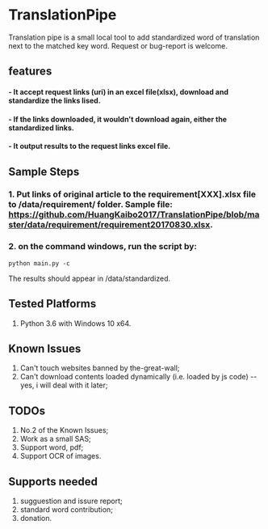 # TranslationPipe
Translation pipe is a small local tool to add standardized word of translation next to the matched key word. Request or bug-report is welcome.

## features
#### - It accept request links (uri) in an excel file(xlsx), download and standardize the links lised.
#### - If the links downloaded, it wouldn't download again, either the standardized links.
#### - It output results to the request links excel file.



## Sample Steps
### 1. Put links of original article to the requirement[XXX].xlsx file to <project root>/data/requirement/ folder. Sample file: https://github.com/HuangKaibo2017/TranslationPipe/blob/master/data/requirement/requirement20170830.xlsx.
### 2. on the command windows, run the script by:
```
python main.py -c
```
The results should appear in <project root>/data/standardized.

## Tested Platforms
1. Python 3.6 with Windows 10 x64.

## Known Issues
1. Can't touch websites banned by the-great-wall;
2. Can't download contents loaded dynamically (i.e. loaded by js code) -- yes, i will deal with it later;

## TODOs
1. No.2 of the Known Issues;
2. Work as a small SAS;
3. Support word, pdf;
4. Support OCR of images.

## Supports needed
1. sugguestion and issure report;
2. standard word contribution;
3. donation.
